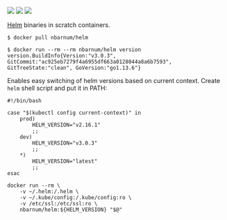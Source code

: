 [![](https://images.microbadger.com/badges/version/nbarnum/helm.svg)](https://microbadger.com/images/nbarnum/helm "microbadger.com") [![](https://images.microbadger.com/badges/image/nbarnum/helm.svg)](https://microbadger.com/images/nbarnum/helm "microbadger.com") [![](https://images.microbadger.com/badges/commit/nbarnum/helm.svg)](https://microbadger.com/images/nbarnum/helm "microbadger.com")

[Helm](https://helm.sh/) binaries in scratch containers.

```
$ docker pull nbarnum/helm
```

```
$ docker run --rm --rm nbarnum/helm version
version.BuildInfo{Version:"v3.0.3", GitCommit:"ac925eb7279f4a6955df663a0128044a8a6b7593", GitTreeState:"clean", GoVersion:"go1.13.6"}
```

Enables easy switching of helm versions based on current context. Create `helm` shell script and put it in PATH:

```
#!/bin/bash

case "$(kubectl config current-context)" in
    prod)
        HELM_VERSION="v2.16.1"
        ;;
    dev)
        HELM_VERSION="v3.0.3"
        ;;
    *)
        HELM_VERSION="latest"
        ;;
esac

docker run --rm \
    -v ~/.helm:/.helm \
    -v ~/.kube/config:/.kube/config:ro \
    -v /etc/ssl:/etc/ssl:ro \
    nbarnum/helm:${HELM_VERSION} "$@"
```
